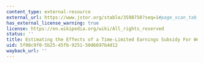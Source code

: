 ```yaml
---
content_type: external-resource
external_url: https://www.jstor.org/stable/3598750?seq=1#page_scan_tab_contents
has_external_license_warning: true
license: https://en.wikipedia.org/wiki/All_rights_reserved
status: ''
title: Estimating the Effects of a Time-Limited Earnings Subsidy For Welfare-Leavers
uid: 5f08c9f0-5b25-45fb-9251-50d6697b4d12
wayback_url: ''
---
```

